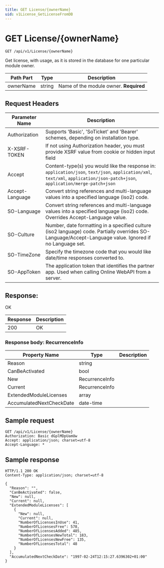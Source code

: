 ```yaml
---
title: GET License/{ownerName}
uid: v1License_GetLicenseFromDB
---
```


# GET License/{ownerName}

```http
GET /api/v1/License/{ownerName}
```

Get license, with usage, as it is stored in the database for one particular module owner.






| Path Part | Type | Description |
|-----------|------|-------------|
| ownerName | string | Name of the module owner. **Required** |



## Request Headers

| Parameter Name | Description |
|----------------|-------------|
| Authorization  | Supports 'Basic', 'SoTicket' and 'Bearer' schemes, depending on installation type. |
| X-XSRF-TOKEN   | If not using Authorization header, you must provide XSRF value from cookie or hidden input field |
| Accept         | Content-type(s) you would like the response in: `application/json`, `text/json`, `application/xml`, `text/xml`, `application/json-patch+json`, `application/merge-patch+json` |
| Accept-Language | Convert string references and multi-language values into a specified language (iso2) code. |
| SO-Language | Convert string references and multi-language values into a specified language (iso2) code. Overrides Accept-Language value. |
| SO-Culture | Number, date formatting in a specified culture (iso2 language) code. Partially overrides SO-Language/Accept-Language value. Ignored if no Language set. |
| SO-TimeZone | Specify the timezone code that you would like date/time responses converted to. |
| SO-AppToken | The application token that identifies the partner app. Used when calling Online WebAPI from a server. |


## Response:

OK

| Response | Description |
|----------------|-------------|
| 200 | OK |

### Response body: RecurrenceInfo

| Property Name | Type |  Description |
|----------------|------|--------------|
| Reason | string |  |
| CanBeActivated | bool |  |
| New | RecurrenceInfo |  |
| Current | RecurrenceInfo |  |
| ExtendedModuleLicenses | array |  |
| AccumulatedNextCheckDate | date-time |  |

## Sample request

```http!
GET /api/v1/License/{ownerName}
Authorization: Basic dGplMDpUamUw
Accept: application/json; charset=utf-8
Accept-Language: *
```

## Sample response

```http_
HTTP/1.1 200 OK
Content-Type: application/json; charset=utf-8

{
  "Reason": "",
  "CanBeActivated": false,
  "New": null,
  "Current": null,
  "ExtendedModuleLicenses": [
    {
      "New": null,
      "Current": null,
      "NumberOfLicensesInUse": 41,
      "NumberOfLicensesFree": 578,
      "NumberOfLicensesAdded": 485,
      "NumberOfLicensesNewTotal": 183,
      "NumberOfLicensesNewFree": 135,
      "NumberOfLicensesTotal": 48
    }
  ],
  "AccumulatedNextCheckDate": "1997-02-24T12:15:27.6396302+01:00"
}
```